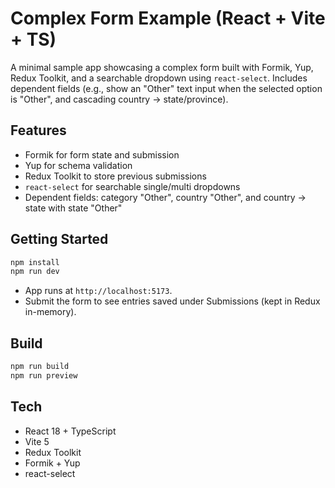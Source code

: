 # Complex Form Example (React + Vite + TS)

A minimal sample app showcasing a complex form built with Formik, Yup, Redux Toolkit, and a searchable dropdown using `react-select`. Includes dependent fields (e.g., show an "Other" text input when the selected option is "Other", and cascading country → state/province).

## Features
- Formik for form state and submission
- Yup for schema validation
- Redux Toolkit to store previous submissions
- `react-select` for searchable single/multi dropdowns
- Dependent fields: category "Other", country "Other", and country → state with state "Other"

## Getting Started

```bash
npm install
npm run dev
```

- App runs at `http://localhost:5173`.
- Submit the form to see entries saved under Submissions (kept in Redux in-memory).

## Build

```bash
npm run build
npm run preview
```

## Tech
- React 18 + TypeScript
- Vite 5
- Redux Toolkit
- Formik + Yup
- react-select
